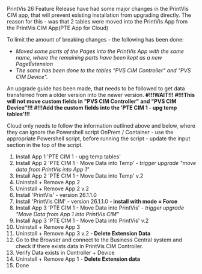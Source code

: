 PrintVis 26 Feature Release have had some major changes in the PrintVis CIM app, that will prevent existing installation from upgrading directly.
The reason for this - was that 2 tables were moved into the PrintVis App from the PrintVis CIM App(PTE App for Cloud)

To limit the amount of breaking changes - the following has been done:
- *Moved some parts of the Pages into the PrintVis App with the same name, where the remaining parts have been kept as a new PageExtension*
- *The same has been done to the tables "PVS CIM Controller" and "PVS CIM Device".*
  
An upgrade guide has been made, that needs to be followed to get data transferred from a older version into the newer version.
**#!!!WAIT!!!
#!!!This will not move custom fields in "PVS CIM Controller" and "PVS CIM Device"!!!
#!!!Add the custom fields into the 'PTE CIM 1 - upg temp tables'!!!**

Cloud only needs to follow the information outlined above and below, where they can ignore the Powershell script
OnPrem / Container - use the appropriate Powershell script, before running the script - update the input section in the top of the script. 

1. Install App 1 'PTE CIM 1 - upg temp tables'
2. Install App 2 'PTE CIM 1 - Move Data into Temp'
*- trigger upgrade "move data from PrintVis into App 1"*
3. Install App 2 'PTE CIM 1 - Move Data into Temp' v.2
4. Uninstall + Remove App 2
5. Uninstall + Remove App 2 v.2
6. Install 'PrintVis' - version 26.1.1.0
7. Install 'PrintVis CIM' - version 26.1.1.0
**- install with mode = Force**
8. Install App 3 'PTE CIM 1 - Move Data into PrintVis'
*- trigger upgrade "Move Data from App 1 into PrintVis CIM"*
9. Install App 3 'PTE CIM 1 - Move Data into PrintVis' v.2
10. Uninstall + Remove App 3 
11. Uninstall + Remove App 3 v.2 
**- Delete Extension Data**
12. Go to the Browser and connect to the Business Central system and check if there exists data in PrintVis CIM Controller.
13. Verify Data exists in Controller + Device
14. Uninstall + Remove App 1 - **Delete Extension data** 
15. Done
